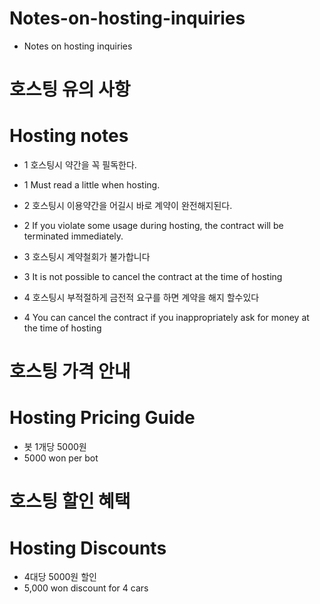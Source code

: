 # Notes-on-hosting-inquiries
+ Notes on hosting inquiries


# 호스팅 유의 사항 
# Hosting notes


+ 1 호스팅시 약간을 꼭 필독한다.
+   1 Must read a little when hosting.

+ 2 호스팅시 이용약간을 어길시 바로 계약이 완전해지된다.
+   2 If you violate some usage during hosting, the contract will be terminated immediately.

+ 3 호스팅시 계약철회가 불가합니다
+   3 It is not possible to cancel the contract at the time of hosting

+ 4 호스팅시 부적절하게 금전적 요구를 하면 계약을 해지 할수있다
+   4 You can cancel the contract if you inappropriately ask for money at the time of hosting

# 호스팅 가격 안내
# Hosting Pricing Guide

- 봇 1개당 5000원 
- 5000 won per bot

# 호스팅 할인 혜택
# Hosting Discounts

+ 4대당 5000원 할인 
+ 5,000 won discount for 4 cars












